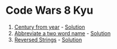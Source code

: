 # Code Wars 8 Kyu

1. [Century from year](https://www.codewars.com/kata/5a3fe3dde1ce0e8ed6000097) - [Solution](https://github.com/simonhoyos/code_wars_8kyu_go/blob/master/century_from_year.go)
1. [Abbreviate a two word name](https://www.codewars.com/kata/57eadb7ecd143f4c9c0000a3) - [Solution](https://github.com/simonhoyos/code_wars_8kyu_go/blob/master/abbreviate_a_two_word_name.go)
1. [Reversed Strings](https://www.codewars.com/kata/5168bb5dfe9a00b126000018) - [Solution](https://github.com/simonhoyos/code_wars_8kyu_go/blob/master/reversed_string.go)


